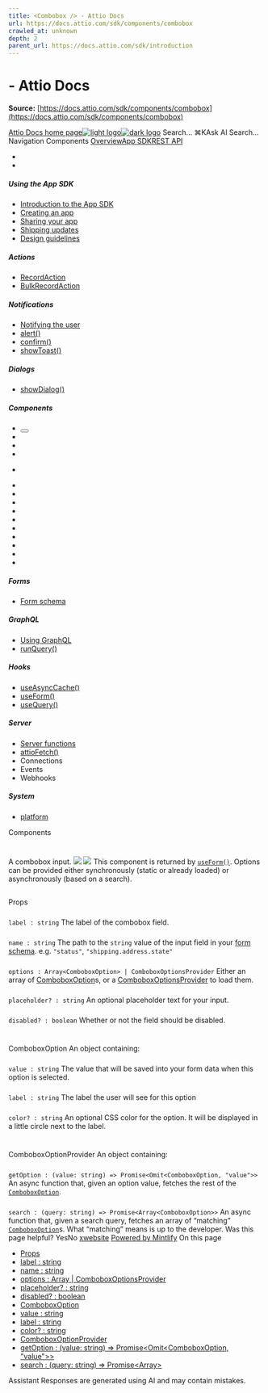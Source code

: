 ```yaml
---
title: <Combobox /> - Attio Docs
url: https://docs.attio.com/sdk/components/combobox
crawled_at: unknown
depth: 2
parent_url: https://docs.attio.com/sdk/introduction
---
```


# <Combobox /> - Attio Docs

**Source:** [https://docs.attio.com/sdk/components/combobox](https://docs.attio.com/sdk/components/combobox)

[Attio Docs home page![light logo](https://mintlify.s3.us-west-1.amazonaws.com/attio/logo/light.svg)![dark logo](https://mintlify.s3.us-west-1.amazonaws.com/attio/logo/dark.svg)](https://docs.attio.com/)
Search...
⌘KAsk AI
Search...
Navigation
Components
<Combobox />
[Overview](https://docs.attio.com/docs/overview)[App SDK](https://docs.attio.com/sdk/introduction)[REST API](https://docs.attio.com/rest-api/overview)
* [](https://build.attio.com/)
* [](https://attio.com/help)
##### Using the App SDK
  * [Introduction to the App SDK](https://docs.attio.com/sdk/introduction)
  * [Creating an app](https://docs.attio.com/sdk/creating-an-app)
  * [Sharing your app](https://docs.attio.com/sdk/sharing-your-app)
  * [Shipping updates](https://docs.attio.com/sdk/shipping-updates)
  * [Design guidelines](https://docs.attio.com/sdk/design-guidelines)


##### Actions
  * [RecordAction](https://docs.attio.com/sdk/actions/record-action)
  * [BulkRecordAction](https://docs.attio.com/sdk/actions/bulk-record-action)


##### Notifications
  * [Notifying the user](https://docs.attio.com/sdk/notifications/notifications)
  * [alert()](https://docs.attio.com/sdk/notifications/alert)
  * [confirm()](https://docs.attio.com/sdk/notifications/confirm)
  * [showToast()](https://docs.attio.com/sdk/notifications/show-toast)


##### Dialogs
  * [showDialog()](https://docs.attio.com/sdk/dialogs/show-dialog)


##### Components
  * [<Button />](https://docs.attio.com/sdk/components/button)
  * [<Checkbox />](https://docs.attio.com/sdk/components/checkbox)
  * [<Column />](https://docs.attio.com/sdk/components/column)
  * [<Combobox />](https://docs.attio.com/sdk/components/combobox)
  * [<Form />](https://docs.attio.com/sdk/components/form)
  * [<Link />](https://docs.attio.com/sdk/components/link)
  * [<NumberInput />](https://docs.attio.com/sdk/components/number-input)
  * [<Row />](https://docs.attio.com/sdk/components/row)
  * [<Section />](https://docs.attio.com/sdk/components/section)
  * [<SubmitButton />](https://docs.attio.com/sdk/components/submit-button)
  * [<TextBlock />](https://docs.attio.com/sdk/components/text-block)
  * [<TextInput />](https://docs.attio.com/sdk/components/text-input)
  * [<Toggle />](https://docs.attio.com/sdk/components/toggle)
  * [<Typography />](https://docs.attio.com/sdk/components/typography)
  * [<WithState />](https://docs.attio.com/sdk/components/with-state)


##### Forms
  * [Form schema](https://docs.attio.com/sdk/form-schema)


##### GraphQL
  * [Using GraphQL](https://docs.attio.com/sdk/graphql/graphql)
  * [runQuery()](https://docs.attio.com/sdk/graphql/run-query)


##### Hooks
  * [useAsyncCache()](https://docs.attio.com/sdk/hooks/use-async-cache)
  * [useForm()](https://docs.attio.com/sdk/hooks/use-form)
  * [useQuery()](https://docs.attio.com/sdk/hooks/use-query)


##### Server
  * [Server functions](https://docs.attio.com/sdk/server/server-functions)
  * [attioFetch()](https://docs.attio.com/sdk/server/attio-fetch)
  * Connections
  * Events
  * Webhooks


##### System
  * [platform](https://docs.attio.com/sdk/system/platform)


Components
# <Combobox />
A combobox input.
![](https://mintlify.s3.us-west-1.amazonaws.com/attio/images/combobox.png) ![](https://mintlify.s3.us-west-1.amazonaws.com/attio/images/combobox-dark.png)
This component is returned by [`useForm()`](https://docs.attio.com/sdk/hooks/use-form).
Options can be provided either synchronously (static or already loaded) or asynchronously (based on a search).
## 
[​](https://docs.attio.com/sdk/components/combobox#props)
Props
### 
[​](https://docs.attio.com/sdk/components/combobox#label-%3A-string)
`label : string`
The label of the combobox field.
### 
[​](https://docs.attio.com/sdk/components/combobox#name-%3A-string)
`name : string`
The path to the `string` value of the input field in your [form schema](https://docs.attio.com/sdk/form-schema).
e.g. `"status"`, `"shipping.address.state"`
### 
[​](https://docs.attio.com/sdk/components/combobox#options-%3A-array%3Ccomboboxoption%3E-%7C-comboboxoptionsprovider)
`options : Array<ComboboxOption> | ComboboxOptionsProvider`
Either an array of [ComboboxOption](https://docs.attio.com/sdk/components/combobox#comboboxoption)s, or a [ComboboxOptionsProvider](https://docs.attio.com/sdk/components/combobox#comboboxoptionsprovider) to load them.
### 
[​](https://docs.attio.com/sdk/components/combobox#placeholder%3F-%3A-string)
`placeholder? : string`
An optional placeholder text for your input.
### 
[​](https://docs.attio.com/sdk/components/combobox#disabled%3F-%3A-boolean)
`disabled? : boolean`
Whether or not the field should be disabled.
# 
[​](https://docs.attio.com/sdk/components/combobox#comboboxoption)
ComboboxOption
An object containing:
### 
[​](https://docs.attio.com/sdk/components/combobox#value-%3A-string)
`value : string`
The value that will be saved into your form data when this option is selected.
### 
[​](https://docs.attio.com/sdk/components/combobox#label-%3A-string-2)
`label : string`
The label the user will see for this option
### 
[​](https://docs.attio.com/sdk/components/combobox#color%3F-%3A-string)
`color? : string`
An optional CSS color for the option. It will be displayed in a little circle next to the label.
# 
[​](https://docs.attio.com/sdk/components/combobox#comboboxoptionprovider)
ComboboxOptionProvider
An object containing:
### 
[​](https://docs.attio.com/sdk/components/combobox#getoption-%3A-value%3A-string-%3D%3E-promise%3Comit%3Ccomboboxoption%2C-%22value%22%3E%3E)
`getOption : (value: string) => Promise<Omit<ComboboxOption, "value">>`
An async function that, given an option value, fetches the rest of the [`ComboboxOption`](https://docs.attio.com/sdk/components/combobox#comboboxoption).
### 
[​](https://docs.attio.com/sdk/components/combobox#search-%3A-query%3A-string-%3D%3E-promise%3Carray%3Ccomboboxoption%3E%3E)
`search : (query: string) => Promise<Array<ComboboxOption>>`
An async function that, given a search query, fetches an array of “matching” [`ComboboxOption`](https://docs.attio.com/sdk/components/combobox#comboboxoption)s.
What “matching” means is up to the developer.
Was this page helpful?
YesNo
[<Column />](https://docs.attio.com/sdk/components/column)[<Form />](https://docs.attio.com/sdk/components/form)
[x](https://x.com/Attio)[website](https://attio.com)
[Powered by Mintlify](https://mintlify.com/preview-request?utm_campaign=poweredBy&utm_medium=referral&utm_source=docs.attio.com)
On this page
  * [Props](https://docs.attio.com/sdk/components/combobox#props)
  * [label : string](https://docs.attio.com/sdk/components/combobox#label-%3A-string)
  * [name : string](https://docs.attio.com/sdk/components/combobox#name-%3A-string)
  * [options : Array<ComboboxOption> | ComboboxOptionsProvider](https://docs.attio.com/sdk/components/combobox#options-%3A-array%3Ccomboboxoption%3E-%7C-comboboxoptionsprovider)
  * [placeholder? : string](https://docs.attio.com/sdk/components/combobox#placeholder%3F-%3A-string)
  * [disabled? : boolean](https://docs.attio.com/sdk/components/combobox#disabled%3F-%3A-boolean)
  * [ComboboxOption](https://docs.attio.com/sdk/components/combobox#comboboxoption)
  * [value : string](https://docs.attio.com/sdk/components/combobox#value-%3A-string)
  * [label : string](https://docs.attio.com/sdk/components/combobox#label-%3A-string-2)
  * [color? : string](https://docs.attio.com/sdk/components/combobox#color%3F-%3A-string)
  * [ComboboxOptionProvider](https://docs.attio.com/sdk/components/combobox#comboboxoptionprovider)
  * [getOption : (value: string) => Promise<Omit<ComboboxOption, "value">>](https://docs.attio.com/sdk/components/combobox#getoption-%3A-value%3A-string-%3D%3E-promise%3Comit%3Ccomboboxoption%2C-%22value%22%3E%3E)
  * [search : (query: string) => Promise<Array<ComboboxOption>>](https://docs.attio.com/sdk/components/combobox#search-%3A-query%3A-string-%3D%3E-promise%3Carray%3Ccomboboxoption%3E%3E)


Assistant
Responses are generated using AI and may contain mistakes.
